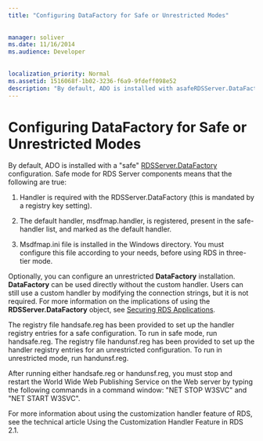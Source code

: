 ```yaml
---
title: "Configuring DataFactory for Safe or Unrestricted Modes"
  
  
manager: soliver
ms.date: 11/16/2014
ms.audience: Developer
 
  
localization_priority: Normal
ms.assetid: 1516068f-1b02-3236-f6a9-9fdeff098e52
description: "By default, ADO is installed with asafeRDSServer.DataFactory configuration. Safe mode for RDS Server components means that the following are true:"
---
```


# Configuring DataFactory for Safe or Unrestricted Modes

By default, ADO is installed with a "safe" [RDSServer.DataFactory](datafactory-object-rdsserver.md) configuration. Safe mode for RDS Server components means that the following are true: 
  
1. Handler is required with the RDSServer.DataFactory (this is mandated by a registry key setting).
    
2. The default handler, msdfmap.handler, is registered, present in the safe-handler list, and marked as the default handler.
    
3. Msdfmap.ini file is installed in the Windows directory. You must configure this file according to your needs, before using RDS in three-tier mode.
    
Optionally, you can configure an unrestricted **DataFactory** installation. **DataFactory** can be used directly without the custom handler. Users can still use a custom handler by modifying the connection strings, but it is not required. For more information on the implications of using the **RDSServer.DataFactory** object, see [Securing RDS Applications](securing-rds-applications.md).
  
The registry file handsafe.reg has been provided to set up the handler registry entries for a safe configuration. To run in safe mode, run handsafe.reg. The registry file handunsf.reg has been provided to set up the handler registry entries for an unrestricted configuration. To run in unrestricted mode, run handunsf.reg.
  
After running either handsafe.reg or handunsf.reg, you must stop and restart the World Wide Web Publishing Service on the Web server by typing the following commands in a command window: "NET STOP W3SVC" and "NET START W3SVC".
  
For more information about using the customization handler feature of RDS, see the technical article Using the Customization Handler Feature in RDS 2.1.
  


